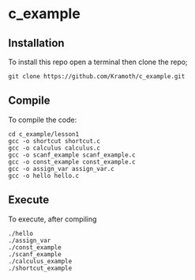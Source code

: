 # c_example

## Installation

To install this repo open a terminal then clone the repo;

```
git clone https://github.com/Kramoth/c_example.git
``` 

## Compile

To compile the code:

```
cd c_example/lesson1
gcc -o shortcut shortcut.c 
gcc -o calculus calculus.c 
gcc -o scanf_example scanf_example.c 
gcc -o const_example const_example.c 
gcc -o assign_var assign_var.c
gcc -o hello hello.c
```

## Execute

To execute, after compiling

```
./hello
./assign_var
./const_example
./scanf_example
./calculus_example
./shortcut_example
```
